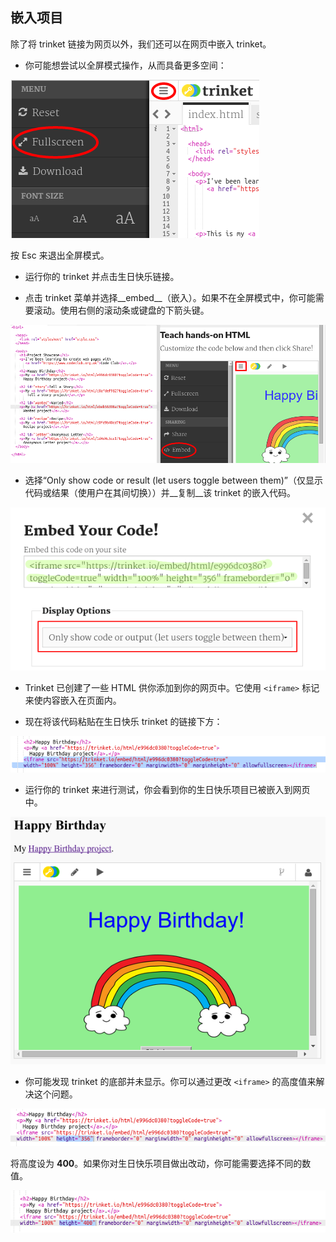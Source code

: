 ## 嵌入项目

除了将 trinket 链接为网页以外，我们还可以在网页中嵌入 trinket。



+ 你可能想尝试以全屏模式操作，从而具备更多空间：

![screenshot](images/showcase-fullscreen.png)

按 Esc 来退出全屏模式。

+ 运行你的 trinket 并点击生日快乐链接。 

+ 点击 trinket 菜单并选择__embed__（嵌入）。如果不在全屏模式中，你可能需要滚动。使用右侧的滚动条或键盘的下箭头键。

![screenshot](images/showcase-embed-code.png)



+ 选择“Only show code or result (let users toggle between them)”（仅显示代码或结果（使用户在其间切换））并__复制__该 trinket 的嵌入代码。 

![screenshot](images/showcase-embed.png)

+ Trinket 已创建了一些 HTML 供你添加到你的网页中。它使用 `<iframe>` 标记来使内容嵌入在页面内。 

+ 现在将该代码粘贴在生日快乐 trinket 的链接下方：

![screenshot](images/showcase-paste-embed.png)

+ 运行你的 trinket 来进行测试，你会看到你的生日快乐项目已被嵌入到网页中。 

![screenshot](images/showcase-embed-output.png)

+ 你可能发现 trinket 的底部并未显示。你可以通过更改 `<iframe>` 的高度值来解决这个问题。 

![screenshot](images/showcase-embed-height.png)

将高度设为 __400__。如果你对生日快乐项目做出改动，你可能需要选择不同的数值。 

![screenshot](images/showcase-embed-fixed.png)



